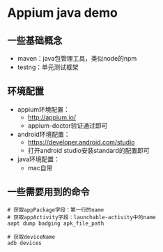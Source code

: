 # Appium java demo

## 一些基础概念
- maven：java包管理工具，类似node的npm
- testng：单元测试框架

## 环境配置
- appium环境配置：
    - http://appium.io/
    - appium-doctor验证通过即可
- android环境配置：
    - https://developer.android.com/studio
    - 打开android studio安装standard的配置即可
- java环境配置：
    - mac自带

## 一些需要用到的命令
```
# 获取appPackage字段：第一行的name
# 获取appActivity字段：launchable-activity中的name
aapt dump badging apk_file_path

# 获取deviceName
adb devices
```
